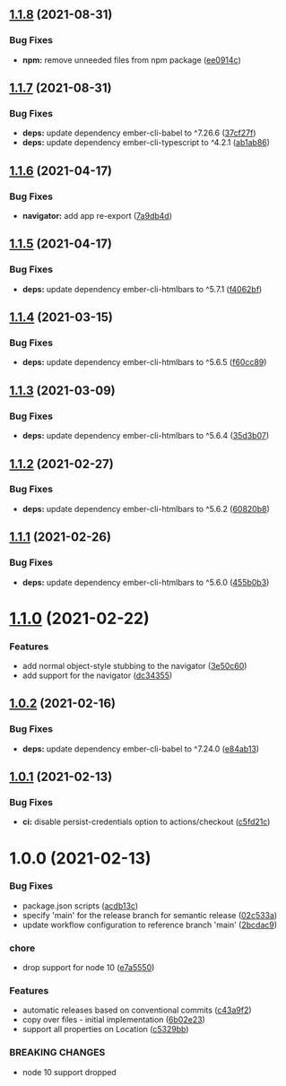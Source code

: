 ## [1.1.8](https://github.com/CrowdStrike/ember-browser-services/compare/v1.1.7...v1.1.8) (2021-08-31)


### Bug Fixes

* **npm:** remove unneeded files from npm package ([ee0914c](https://github.com/CrowdStrike/ember-browser-services/commit/ee0914cc9e35db88dbd42ba1f0abdc73faa8c733))

## [1.1.7](https://github.com/CrowdStrike/ember-browser-services/compare/v1.1.6...v1.1.7) (2021-08-31)


### Bug Fixes

* **deps:** update dependency ember-cli-babel to ^7.26.6 ([37cf27f](https://github.com/CrowdStrike/ember-browser-services/commit/37cf27ffb7322152d6c3c347f8ac7e41e6416ce9))
* **deps:** update dependency ember-cli-typescript to ^4.2.1 ([ab1ab86](https://github.com/CrowdStrike/ember-browser-services/commit/ab1ab869df805acaea7045d5af2cd925fc1a55c7))

## [1.1.6](https://github.com/CrowdStrike/ember-browser-services/compare/v1.1.5...v1.1.6) (2021-04-17)


### Bug Fixes

* **navigator:** add app re-export ([7a9db4d](https://github.com/CrowdStrike/ember-browser-services/commit/7a9db4dc9afa62f5b3a20754747897f53aadf746))

## [1.1.5](https://github.com/CrowdStrike/ember-browser-services/compare/v1.1.4...v1.1.5) (2021-04-17)


### Bug Fixes

* **deps:** update dependency ember-cli-htmlbars to ^5.7.1 ([f4062bf](https://github.com/CrowdStrike/ember-browser-services/commit/f4062bfc2b417ef524c2ce28ba82d81cbbdb6e83))

## [1.1.4](https://github.com/CrowdStrike/ember-browser-services/compare/v1.1.3...v1.1.4) (2021-03-15)


### Bug Fixes

* **deps:** update dependency ember-cli-htmlbars to ^5.6.5 ([f60cc89](https://github.com/CrowdStrike/ember-browser-services/commit/f60cc89ad048429ae0a58890030a9b488b096d49))

## [1.1.3](https://github.com/CrowdStrike/ember-browser-services/compare/v1.1.2...v1.1.3) (2021-03-09)


### Bug Fixes

* **deps:** update dependency ember-cli-htmlbars to ^5.6.4 ([35d3b07](https://github.com/CrowdStrike/ember-browser-services/commit/35d3b07a99e4dc69889d29d87f25816be0bb3570))

## [1.1.2](https://github.com/CrowdStrike/ember-browser-services/compare/v1.1.1...v1.1.2) (2021-02-27)


### Bug Fixes

* **deps:** update dependency ember-cli-htmlbars to ^5.6.2 ([60820b8](https://github.com/CrowdStrike/ember-browser-services/commit/60820b8c5e9ce2d07b24565518b322d3e89088eb))

## [1.1.1](https://github.com/CrowdStrike/ember-browser-services/compare/v1.1.0...v1.1.1) (2021-02-26)


### Bug Fixes

* **deps:** update dependency ember-cli-htmlbars to ^5.6.0 ([455b0b3](https://github.com/CrowdStrike/ember-browser-services/commit/455b0b351218da31322c3ad12f9aee384c115fb5))

# [1.1.0](https://github.com/CrowdStrike/ember-browser-services/compare/v1.0.2...v1.1.0) (2021-02-22)


### Features

* add normal object-style stubbing to the navigator ([3e50c60](https://github.com/CrowdStrike/ember-browser-services/commit/3e50c600dcce24ffeb9513b048dbfb42b464a9bf))
* add support for the navigator ([dc34355](https://github.com/CrowdStrike/ember-browser-services/commit/dc3435520823e4354daab32c6122b523d7a68697))

## [1.0.2](https://github.com/CrowdStrike/ember-browser-services/compare/v1.0.1...v1.0.2) (2021-02-16)


### Bug Fixes

* **deps:** update dependency ember-cli-babel to ^7.24.0 ([e84ab13](https://github.com/CrowdStrike/ember-browser-services/commit/e84ab13407e6b6b1832d57e4b606dccdbdac0513))

## [1.0.1](https://github.com/CrowdStrike/ember-browser-services/compare/v1.0.0...v1.0.1) (2021-02-13)


### Bug Fixes

* **ci:** disable persist-credentials option to actions/checkout ([c5fd21c](https://github.com/CrowdStrike/ember-browser-services/commit/c5fd21ce5a869828530dcad6216a6288c8c96662))

# 1.0.0 (2021-02-13)


### Bug Fixes

* package.json scripts ([acdb13c](https://github.com/CrowdStrike/ember-browser-services/commit/acdb13c5fdfc7037d9f9a735b7a63903cfe059da))
* specify 'main' for the release branch for semantic release ([02c533a](https://github.com/CrowdStrike/ember-browser-services/commit/02c533a3e1ef97e638b605829f50a03e9608653d))
* update workflow configuration to reference branch 'main' ([2bcdac9](https://github.com/CrowdStrike/ember-browser-services/commit/2bcdac9f3bc87aa96b6e6f39d8de2db6311175f5))


### chore

* drop support for node 10 ([e7a5550](https://github.com/CrowdStrike/ember-browser-services/commit/e7a55503f34affa76e9fa9111d3678f73c56f90c))


### Features

* automatic releases based on conventional commits ([c43a9f2](https://github.com/CrowdStrike/ember-browser-services/commit/c43a9f21a8a397d7f2ad331f883edafb194b4cc8))
* copy over files - initial implementation ([6b02e23](https://github.com/CrowdStrike/ember-browser-services/commit/6b02e23712ee505ee3c184a31accf9322328b602))
* support all properties on Location ([c5329bb](https://github.com/CrowdStrike/ember-browser-services/commit/c5329bbf80b913e29e6e71cb58d4ea1174ba7893))


### BREAKING CHANGES

* node 10 support dropped
